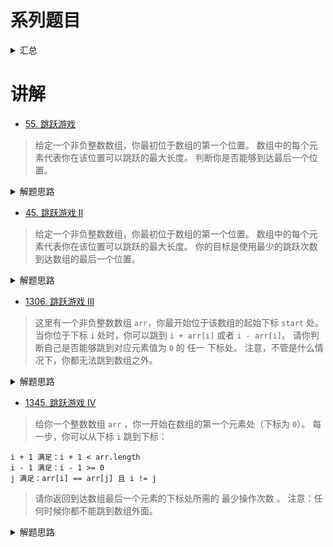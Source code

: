 # 系列题目
<details>
    <summary>汇总</summary>
    
- [55. 跳跃游戏](https://leetcode-cn.com/problems/jump-game/)
- [45. 跳跃游戏 II](https://leetcode-cn.com/problems/jump-game-ii/)
- [1306. 跳跃游戏 III](https://leetcode-cn.com/problems/jump-game-iii/)
- [1345. 跳跃游戏 IV](https://leetcode-cn.com/problems/jump-game-iv/)
- [LCP 09. 最小跳跃次数](https://leetcode-cn.com/problems/zui-xiao-tiao-yue-ci-shu/)

</details>

# 讲解
- [55. 跳跃游戏](https://leetcode-cn.com/problems/jump-game/)
> 给定一个非负整数数组，你最初位于数组的第一个位置。
数组中的每个元素代表你在该位置可以跳跃的最大长度。
判断你是否能够到达最后一个位置。

<details>
    <summary>解题思路</summary>
    
```python
class Solution:
    def canJump(self, nums: List[int]) -> bool:
        n = len(nums)
        end = 0
        for idx, num in enumerate(nums):
            # end跟不上idx, 自然是跳不到最后一格了
            if end < idx: return False
            # 每一步都力求最远(贪心)
            end = max(end, idx + num)
            # 如果能够到达或超出 n - 1, 提前结束
            if end >= n - 1:
                return True
        #return False
``` 
</details>

- [45. 跳跃游戏 II](https://leetcode-cn.com/problems/jump-game-ii/)
> 给定一个非负整数数组，你最初位于数组的第一个位置。
数组中的每个元素代表你在该位置可以跳跃的最大长度。
你的目标是使用最少的跳跃次数到达数组的最后一个位置。

<details>
    <summary>解题思路</summary>
    
```python
class Solution:
    def jump(self, nums: List[int]) -> int:
        n = len(nums)
        nxt, further = 0, 0
        step = 0
        for i in range(n - 1):
            further = max(further, i + nums[i])
            if i == nxt:
                step += 1
                nxt = further
        return step
``` 
</details>

- [1306. 跳跃游戏 III](https://leetcode-cn.com/problems/jump-game-iii/)
> 这里有一个非负整数数组 `arr`，你最开始位于该数组的起始下标 `start` 处。
>当你位于下标 `i` 处时，你可以跳到 `i + arr[i]` 或者 `i - arr[i]`。
请你判断自己是否能够跳到对应元素值为 `0` 的 任一 下标处。
注意，不管是什么情况下，你都无法跳到数组之外。

<details>
    <summary>解题思路</summary>
    
```python
class Solution:
    def canReach(self, arr: List[int], start: int) -> bool:
        def dfs(arr, i, visited):
            if arr[i] == 0: return True
            lo, hi = False, False
            # 向右搜索
            if i + arr[i] < len(arr) and i + arr[i] not in visited:
                visited |= {i + arr[i]}
                hi = dfs(arr, i + arr[i], visited)
            # 向左搜索
            if i - arr[i] >= 0 and i - arr[i] not in visited:
                visited |= {i - arr[i]}
                lo = dfs(arr, i - arr[i], visited)
            # 返回左右搜索的共同结果
            return lo or hi
        # arr中没有0, 自然返回false
        if 0 not in arr:
            return False
        return dfs(arr, start, {start})
``` 
</details>

- [1345. 跳跃游戏 IV](https://leetcode-cn.com/problems/jump-game-iv/)
> 给你一个整数数组 `arr` ，你一开始在数组的第一个元素处（下标为 `0`）。
每一步，你可以从下标 `i` 跳到下标：
```shell script
i + 1 满足：i + 1 < arr.length
i - 1 满足：i - 1 >= 0
j 满足：arr[i] == arr[j] 且 i != j
```
>请你返回到达数组最后一个元素的下标处所需的 最少操作次数 。
注意：任何时候你都不能跳到数组外面。

<details>
    <summary>解题思路</summary>
    
```python

class Solution:
    def minJump(self, jump: List[int]) -> int:
        n = len(jump)
        dp = [0 for _ in range(n)]
        # 自底向上
        dp[-1] = 1
        for i in range(n - 2, -1, -1):
            if jump[i] + i >= n:
                dp[i] = 1
            else:
                dp[i] = dp[i + jump[i]] + 1
            # j可以往左跳到i，dp[i]的变动可能会影响到dp[j]
            # dp[j] = min(dp[j], dp[i] + 1)， 因为剪枝，所以需要break
            for j in range(i + 1, n):
                if dp[j] < dp[i] + 1:
                    break
                dp[j] = dp[i] + 1
        return dp[0]
``` 
</details>
